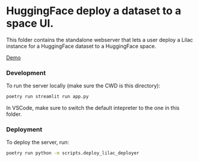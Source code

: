 # HuggingFace deploy a dataset to a space UI.

This folder contains the standalone webserver that lets a user deploy a Lilac instance for a
HuggingFace dataset to a HuggingFace space.

[Demo](https://huggingface.co/spaces/lilacai/lilac_deployer)

### Development

To run the server locally (make sure the CWD is this directory):

```sh
poetry run streamlit run app.py
```

In VSCode, make sure to switch the default intepreter to the one in this folder.

### Deployment

To deploy the server, run:

```sh
poetry run python -m scripts.deploy_lilac_deployer
```
